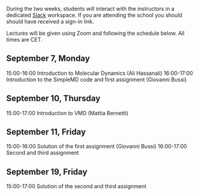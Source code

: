 

During the two weeks, students will interact with the instructors in a dedicated [Slack](https://slack.com) workspace.
If you are attending the school you should should have received a sign-in link.

Lectures will be given using Zoom and following the schedule below. All times are CET.

## September 7, Monday

15:00-16:00 Introduction to Molecular Dynamics (Ali Hassanali)
16:00-17:00 Introduction to the SimpleMD code and first assignment (Giovanni Bussi)

## September 10, Thursday

15:00-17:00 Introduction to VMD (Mattia Bernetti)

## September 11, Friday

15:00-16:00 Solution of the first assignment (Giovanni Bussi)
16:00-17:00 Second and third assignment

## September 19, Friday

15:00-17:00 Solution of the second and third assignment
